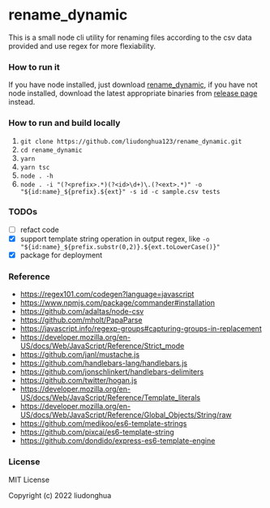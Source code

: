 # rename_dynamic

This is a small node cli utility for renaming files according to the csv data provided and use regex for more flexiability.

### How to run it

If you have node installed, just download [rename_dynamic](https://github.com/liudonghua123/rename_dynamic/releases/latest/download/rename_dynamic), if you have not node installed, download the latest appropriate binaries from [release page](https://github.com/liudonghua123/rename_dynamic/releases) instead.

### How to run and build locally

1. `git clone https://github.com/liudonghua123/rename_dynamic.git`
2. `cd rename_dynamic`
3. `yarn`
4. `yarn tsc`
5. `node . -h`
5. ``node . -i "(?<prefix>.*)(?<id>\d+)\.(?<ext>.*)" -o "${id:name}_${prefix}.${ext}" -s id -c sample.csv tests``

### TODOs

- [ ] refact code
- [x] support template string operation in output regex, like `-o "${id:name}_${prefix.substr(0,2)}.${ext.toLowerCase()}"`
- [x] package for deployment

### Reference


- https://regex101.com/codegen?language=javascript
- https://www.npmjs.com/package/commander#installation
- https://github.com/adaltas/node-csv
- https://github.com/mholt/PapaParse
- https://javascript.info/regexp-groups#capturing-groups-in-replacement
- https://developer.mozilla.org/en-US/docs/Web/JavaScript/Reference/Strict_mode
- https://github.com/janl/mustache.js
- https://github.com/handlebars-lang/handlebars.js
- https://github.com/jonschlinkert/handlebars-delimiters
- https://github.com/twitter/hogan.js
- https://developer.mozilla.org/en-US/docs/Web/JavaScript/Reference/Template_literals
- https://developer.mozilla.org/en-US/docs/Web/JavaScript/Reference/Global_Objects/String/raw
- https://github.com/medikoo/es6-template-strings
- https://github.com/pixcai/es6-template-string
- https://github.com/dondido/express-es6-template-engine

### License

MIT License

Copyright (c) 2022 liudonghua